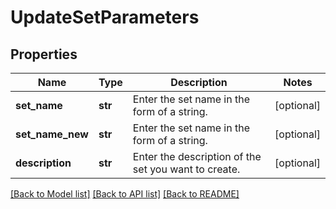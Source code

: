 # UpdateSetParameters

## Properties
Name | Type | Description | Notes
------------ | ------------- | ------------- | -------------
**set_name** | **str** | Enter the set name in the form of a string. | [optional] 
**set_name_new** | **str** | Enter the set name in the form of a string. | [optional] 
**description** | **str** | Enter the description of the set you want to create. | [optional] 

[[Back to Model list]](../README.md#documentation-for-models) [[Back to API list]](../README.md#documentation-for-api-endpoints) [[Back to README]](../README.md)



